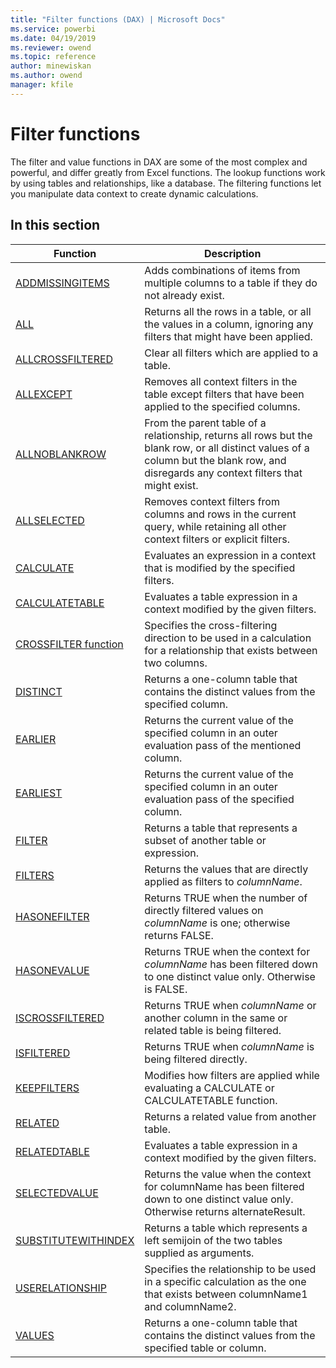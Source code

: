 ```yaml
---
title: "Filter functions (DAX) | Microsoft Docs"
ms.service: powerbi 
ms.date: 04/19/2019
ms.reviewer: owend
ms.topic: reference
author: minewiskan
ms.author: owend
manager: kfile
---
```

# Filter functions
The filter and value functions in DAX are some of the most complex and powerful, and differ greatly from Excel functions. The lookup functions work by using tables and relationships, like a database. The filtering functions let you manipulate data context to create dynamic calculations.  
  
## In this section  

|Function  |Description  |
|---------|---------|
|[ADDMISSINGITEMS](addmissingitems-function-dax.md)       |  Adds combinations of items from multiple columns to a table if they do not already exist.       |
|[ALL](all-function-dax.md)      |  Returns all the rows in a table, or all the values in a column, ignoring any filters that might have been applied.       |
|[ALLCROSSFILTERED](allcrossfiltered-function-dax.md)     |  Clear all filters which are applied to a table.       |
|[ALLEXCEPT](allexcept-function-dax.md)     |  Removes all context filters in the table except filters that have been applied to the specified columns.        |
|[ALLNOBLANKROW](allnoblankrow-function-dax.md)     |  From the parent table of a relationship, returns all rows but the blank row, or all distinct values of a column but the blank row, and disregards any context filters that might exist.         |
|[ALLSELECTED](allselected-function-dax.md)      |  Removes context filters from columns and rows in the current query, while retaining all other context filters or explicit filters.        |
|[CALCULATE](calculate-function-dax.md)      |  Evaluates an expression in a context that is modified by the specified filters.        |
|[CALCULATETABLE](calculatetable-function-dax.md)     |  Evaluates a table expression in a context modified by the given filters.         |
|[CROSSFILTER function](crossfilter-function.md)     | Specifies the cross-filtering direction to be used in a calculation for a relationship that exists between two columns.         |
|[DISTINCT](distinct-function-dax.md)      |  Returns a one-column table that contains the distinct values from the specified column.       |
|[EARLIER](earlier-function-dax.md)      |  Returns the current value of the specified column in an outer evaluation pass of the mentioned column.       |
|[EARLIEST](earliest-function-dax.md)     |  Returns the current value of the specified column in an outer evaluation pass of the specified column.        |
|[FILTER](filter-function-dax.md)      |  Returns a table that represents a subset of another table or expression.        |
|[FILTERS](filters-function-dax.md)     |  Returns the values that are directly applied as filters to *columnName*.        |
|[HASONEFILTER](hasonefilter-function-dax.md)      |  Returns TRUE when the number of directly filtered values on *columnName* is one; otherwise returns FALSE.        |
|[HASONEVALUE](hasonevalue-function-dax.md)     |  Returns TRUE when the context for *columnName* has been filtered down to one distinct value only. Otherwise is FALSE.        |
|[ISCROSSFILTERED](iscrossfiltered-function-dax.md)      |  Returns TRUE when *columnName* or another column in the same or related table is being filtered.         |
|[ISFILTERED](isfiltered-function-dax.md)     |  Returns TRUE when *columnName* is being filtered directly.       |
|[KEEPFILTERS](keepfilters-function-dax.md)      | Modifies how filters are applied while evaluating a CALCULATE or CALCULATETABLE function.         |
|[RELATED](related-function-dax.md)     | Returns a related value from another table.        |
|[RELATEDTABLE](relatedtable-function-dax.md)      |  Evaluates a table expression in a context modified by the given filters.         |
|[SELECTEDVALUE](selectedvalue-function.md)     |  Returns the value when the context for columnName has been filtered down to one distinct value only. Otherwise returns alternateResult.         |
|[SUBSTITUTEWITHINDEX](substitutewithindex-function-dax.md)      |  Returns a table which represents a left semijoin of the two tables supplied as arguments.        |
|[USERELATIONSHIP](userelationship-function-dax.md)      |   Specifies the relationship to be used in a specific calculation as the one that exists between columnName1 and columnName2.       |
|[VALUES](values-function-dax.md)     |  Returns a one-column table that contains the distinct values from the specified table or column.       |
